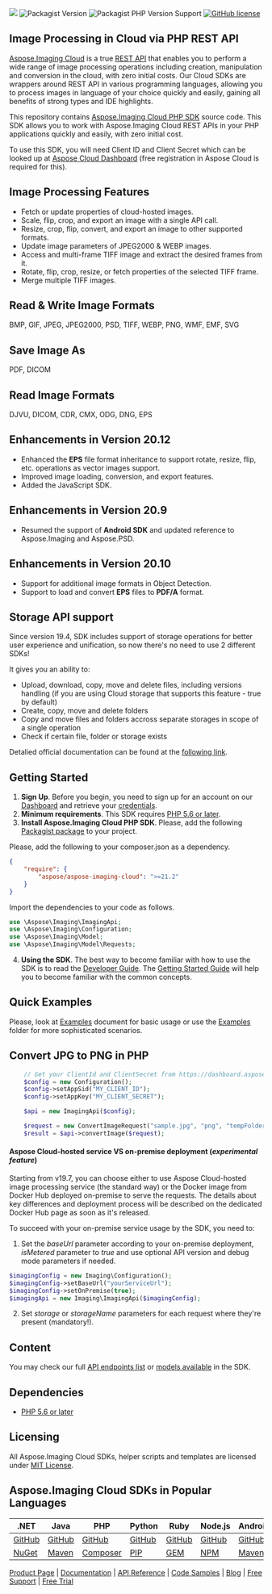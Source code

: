 ![](https://img.shields.io/badge/api-v3.0-lightgrey) ![Packagist Version](https://img.shields.io/packagist/v/aspose/aspose-imaging-cloud) ![Packagist PHP Version Support](https://img.shields.io/packagist/php-v/aspose/aspose-imaging-cloud) [![GitHub license](https://img.shields.io/github/license/aspose-imaging-cloud/aspose-imaging-cloud-php)](https://github.com/aspose-imaging-cloud/aspose-imaging-cloud-php/blob/master/LICENSE)

## Image Processing in Cloud via PHP REST API
[Aspose.Imaging Cloud](https://products.aspose.cloud/imaging) is a true [REST API](https://apireference.aspose.cloud/imaging/) that enables you to perform a wide range of image processing operations including creation, manipulation and conversion in the cloud, with zero initial costs. Our Cloud SDKs are wrappers around REST API in various programming languages, allowing you to process images in language of your choice quickly and easily, gaining all benefits of strong types and IDE highlights.

This repository contains [Aspose.Imaging Cloud PHP SDK](https://products.aspose.cloud/imaging/php) source code. This SDK allows you to work with Aspose.Imaging Cloud REST APIs in your PHP applications quickly and easily, with zero initial cost.

To use this SDK, you will need Client ID and Client Secret which can be looked up at [Aspose Cloud Dashboard](https://dashboard.aspose.cloud/#/apps) (free registration in Aspose Cloud is required for this).

## Image Processing Features

- Fetch or update properties of cloud-hosted images.
- Scale, flip, crop, and export an image with a single API call.
- Resize, crop, flip, convert, and export an image to other supported formats.
- Update image parameters of JPEG2000 & WEBP images.
- Access and multi-frame TIFF image and extract the desired frames from it.
- Rotate, flip, crop, resize, or fetch properties of the selected TIFF frame.
- Merge multiple TIFF images.

## Read & Write Image Formats
BMP, GIF, JPEG, JPEG2000, PSD, TIFF, WEBP, PNG, WMF, EMF, SVG

## Save Image As
PDF, DICOM

## Read Image Formats
DJVU, DICOM, CDR, CMX, ODG, DNG, EPS

## Enhancements in Version 20.12

- Enhanced the **EPS** file format inheritance to support rotate, resize, flip, etc. operations as vector images support.
- Improved image loading, conversion, and export features.
- Added the JavaScript SDK.

## Enhancements in Version 20.9
- Resumed the support of **Android SDK** and updated reference to Aspose.Imaging and Aspose.PSD.


## Enhancements in Version 20.10

- Support for additional image formats in Object Detection.
- Support to load and convert **EPS** files to **PDF/A** format.

## Storage API support
Since version 19.4, SDK includes support of storage operations for better user experience and unification, so now there's no need to use 2 different SDKs!

It gives you an ability to:
* Upload, download, copy, move and delete files, including versions handling (if you are using Cloud storage that supports this feature - true by default)
* Create, copy, move and delete folders
* Copy and move files and folders accross separate storages in scope of a single operation
* Check if certain file, folder or storage exists

Detalied official documentation can be found at the [following link](https://docs.aspose.cloud/imaging/).

## Getting Started
1. **Sign Up**. Before you begin, you need to sign up for an account on our [Dashboard](https://dashboard.aspose.cloud/) and retrieve your [credentials](https://dashboard.aspose.cloud/#/apps).
2. **Minimum requirements**. This SDK requires [PHP 5.6 or later](https://www.php.net/releases/).
3. **Install Aspose.Imaging Cloud PHP SDK**. Please, add the following [Packagist package](https://packagist.org/packages/aspose/aspose-imaging-cloud) to your project.

Please, add the following  to your composer.json as a dependency.
```json
{
    "require": {
        "aspose/aspose-imaging-cloud": ">=21.2"
    }
}
```
Import the dependencies to your code as follows.
```php
use \Aspose\Imaging\ImagingApi;
use \Aspose\Imaging\Configuration;
use \Aspose\Imaging\Model;
use \Aspose\Imaging\Model\Requests;
```
4. **Using the SDK**. The best way to become familiar with how to use the SDK is to read the [Developer Guide](https://docs.aspose.cloud/imaging/developer-guide/). The [Getting Started Guide](https://docs.aspose.cloud/imaging/getting-started/) will help you to become familiar with the common concepts.

## Quick Examples
Please, look at [Examples](EXAMPLES.md) document for basic usage or use the [Examples](Examples) folder for more sophisticated scenarios.

## Convert JPG to PNG in PHP

```php
	// Get your ClientId and ClientSecret from https://dashboard.aspose.cloud (free registration required).
	$config = new Configuration();
	$config->setAppSid("MY_CLIENT_ID");
	$config->setAppKey("MY_CLIENT_SECRET");

	$api = new ImagingApi($config);

	$request = new ConvertImageRequest("sample.jpg", "png", "tempFolder", "My_Storage_Name");
	$result = $api->convertImage($request);
```

#### Aspose Cloud-hosted service VS on-premise deployment (*experimental feature*)
Starting from v19.7, you can choose either to use Aspose Cloud-hosted image processing service (the standard way) or the Docker image from Docker Hub deployed on-premise to serve the requests.
The details about key differences and deployment process will be described on the dedicated Docker Hub page as soon as it's released.

To succeed with your on-premise service usage by the SDK, you need to:
1. Set the *baseUrl* parameter according to your on-premise deployment, *isMetered* parameter to *true* and use optional API version and debug mode parameters if needed.
```php
$imagingConfig = new Imaging\Configuration();
$imagingConfig->setBaseUrl("yourServiceUrl");
$imagingConfig->setOnPremise(true);
$imagingApi = new Imaging\ImagingApi($imagingConfig);
```
2. Set *storage* or *storageName* parameters for each request where they're present (mandatory!).

## Content
You may check our full [API endpoints list](docs/API_README.md#documentation-for-api-endpoints) or [models available](docs/API_README.md#documentation-for-models) in the SDK.

## Dependencies
* [PHP 5.6 or later](https://www.php.net/releases/)

## Licensing
All Aspose.Imaging Cloud SDKs, helper scripts and templates are licensed under [MIT License](LICENSE).

## Aspose.Imaging Cloud SDKs in Popular Languages

| .NET | Java | PHP | Python | Ruby | Node.js |Android|
|---|---|---|---|---|---|--|
| [GitHub](https://github.com/aspose-imaging-cloud/aspose-imaging-cloud-dotnet) | [GitHub](https://github.com/aspose-imaging-cloud/aspose-imaging-cloud-java) | [GitHub](https://github.com/aspose-imaging-cloud/aspose-imaging-cloud-php) | [GitHub](https://github.com/aspose-imaging-cloud/aspose-imaging-cloud-python) | [GitHub](https://github.com/aspose-imaging-cloud/aspose-imaging-cloud-ruby)  | [GitHub](https://github.com/aspose-imaging-cloud/aspose-imaging-cloud-node) | [GitHub](https://github.com/aspose-imaging-cloud/aspose-imaging-cloud-android) | [GitHub](https://github.com/aspose-imaging-cloud/aspose-imaging-cloud-swift)|[GitHub](https://github.com/aspose-imaging-cloud/aspose-imaging-cloud-dart) |[GitHub](https://github.com/aspose-imaging-cloud/aspose-imaging-cloud-go) |
| [NuGet](https://www.nuget.org/packages/Aspose.Imaging-Cloud/) | [Maven](https://repository.aspose.cloud/webapp/#/artifacts/browse/tree/General/repo/com/aspose/aspose-imaging-cloud) | [Composer](https://packagist.org/packages/aspose/aspose-imaging-cloud) | [PIP](https://pypi.org/project/aspose.imaging-cloud/) | [GEM](https://rubygems.org/gems/aspose_imaging_cloud)  | [NPM](https://www.npmjs.com/package/@asposecloud/aspose-imaging-cloud) |[Maven](https://repository.aspose.cloud/webapp/#/artifacts/browse/tree/General/repo/com/aspose/aspose-imaging-cloud)|

[Product Page](https://products.aspose.cloud/imaging/php) | [Documentation](https://docs.aspose.cloud/display/imagingcloud/Home) | [API Reference](https://apireference.aspose.cloud/imaging/) | [Code Samples](https://github.com/aspose-imaging-cloud/aspose-imaging-cloud-php) | [Blog](https://blog.aspose.cloud/category/imaging/) | [Free Support](https://forum.aspose.cloud/c/imaging) | [Free Trial](https://dashboard.aspose.cloud/#/apps)

